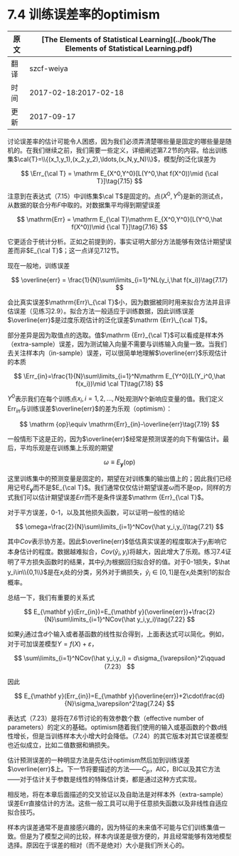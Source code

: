 # 7.4 训练误差率的optimism

| 原文   | [The Elements of Statistical Learning](../book/The Elements of Statistical Learning.pdf) |
| ---- | ---------------------------------------- |
| 翻译   | szcf-weiya                               |
| 时间   | 2017-02-18:2017-02-18                    |
|更新|2017-09-17|

讨论误差率的估计可能令人困惑，因为我们必须弄清楚哪些量是固定的哪些量是随机的。在我们继续之前，我们需要一些定义，详细阐述第7.2节的内容。给出训练集$\cal{T}=\\{(x_1,y_1),(x_2,y_2),\ldots,(x_N,y_N)\\}$，模型$\hat f$的泛化误差为

$$
\Err_{\cal T} = \mathrm E_{X^0,Y^0}[L(Y^0,\hat f(X^0))\mid {\cal T}]\tag{7.15}
$$

注意到在表达式（7.15）中训练集$\cal T$是固定的。点$(X^0,Y^0)$是新的测试点，从数据的联合分布$F$中取的。对数据集平均得到期望误差

$$
\mathrm{Err} = \mathrm E_{\cal T}\mathrm E_{X^0,Y^0}[L(Y^0,\hat f(X^0))\mid {\cal T}]\tag{7.16}
$$

它更适合于统计分析。正如之前提到的，事实证明大部分方法能够有效估计期望误差而非$E_{\cal T}$；这一点详见7.12节。

现在一般地，训练误差

$$
\overline{err} = \frac{1}{N}\sum\limits_{i=1}^NL(y_i,\hat f(x_i))\tag{7.17}
$$

会比真实误差$\mathrm{Err}\_{\cal T}$小，因为数据被同时用来拟合方法并且评估误差（见练习2.9）。拟合方法一般适应于训练数据，因此训练误差$\overline{err}$是过度乐观估计的泛化误差$\mathrm {Err}\_{\cal T}$。

部分差异是因为取值点的选取。值$\mathrm {Err}_{\cal T}$可以看成是样本外（extra-sample）误差，因为测试输入向量不需要与训练输入向量一致。当我们去关注样本内（in-sample）误差，可以很简单地理解$\overline{err}$乐观估计的本质

$$
\Err_{in}=\frac{1}{N}\sum\limits_{i=1}^N\mathrm E_{Y^0}[L(Y_i^0,\hat f(x_i))\mid \cal T]\tag{7.18}
$$

$Y^0$表示我们在每个训练点$x_i,i=1,2,\ldots,N$处观测$N$个新响应变量的值。我们定义$\mathrm{Err}_{in}$与训练误差$\overline{err}$的差为乐观（optimism）：

$$
\mathrm {op}\equiv \mathrm{Err}_{in}-\overline{err}\tag{7.19}
$$

一般情形下这是正的，因为$\overline{err}$经常是预测误差的向下有偏估计。最后，平均乐观是在训练集上乐观的期望

$$
\omega \equiv E_{\mathbf y}(\mathrm{op})\tag{7.20}
$$

这里训练集中的预测变量是固定的，期望在对训练集的输出值上的；因此我们已经用记号$E_{\mathbf y}$而不是$E_{\cal T}$。我们通常仅仅估计期望误差$\omega$而不是op，同样的方式我们可以估计期望误差$Err$而不是条件误差$\mathrm {Err}_{\cal T}$。

对于平方误差，0-1，以及其他损失函数，可以证明一般性的结论

$$
\omega=\frac{2}{N}\sum\limits_{i=1}^NCov(\hat y_i,y_i)\tag{7.21}
$$

其中$Cov$表示协方差。因此$\overline{err}$低估真实误差的程度取决于$y_i$影响它本身估计的程度。数据越难拟合，$Cov(\hat y_i,y_i)$将越大，因此增大了乐观。练习7.4证明了平方损失函数时的结果，其中$\hat y_i$为根据回归拟合好的值。对于0-1损失，$\hat y_i\in\\{0,1\\}$是在$x_i$处的分类，另外对于熵损失，$\hat y_i\in[0,1]$是在$x_i$处类别1的拟合概率。

总结一下，我们有重要的关系式

$$
E_{\mathbf y}(Err_{in})=E_{\mathbf y}(\overline{err})+\frac{2}{N}\sum\limits_{i=1}^NCov(\hat y_i,y_i)\tag{7.22}
$$

如果$\hat y_i$通过含$d$个输入或者基函数的线性拟合得到，上面表达式可以简化。例如，对于可加误差模型$Y=f(X)+\varepsilon$，

$$
\sum\limits_{i=1}^NCov(\hat y_i,y_i) = d\sigma_{\varepsilon}^2\qquad (7.23）
$$

因此

$$
E_{\mathbf y}(Err_{in})=E_{\mathbf y}(\overline{err})+2\cdot\frac{d}{N}\sigma_\varepsilon^2\tag{7.24}
$$

表达式（7.23）是将在7.6节讨论的有效参数个数（effective number of parameters）的定义的基础。optimism随着我们使用的输入或基函数的个数$d$线性增长，但是当训练样本大小增大时会降低。（7.24）的其它版本对其它误差模型也近似成立，比如二值数据和熵损失。

估计预测误差的一种明显方法是先估计optimism然后加到训练误差$\overline{err}$上。下一节将要描述的方法——$C_p$，AIC，BIC以及其它方法——对于估计关于参数是线性的特殊估计类，都是通过这种方式实现。

相反地，将在本章后面描述的交叉验证以及自助法是对样本外（extra-sample）误差Err直接估计的方法。这些一般工具可以用于任意损失函数以及非线性自适应拟合技巧。

样本内误差通常不是直接感兴趣的，因为特征的未来值不可能与它们训练集值一致。但是为了模型之间的比较，样本内误差是很方便的，并且经常能够有效地模型选择。原因在于误差的相对（而不是绝对）大小是我们所关心的。
